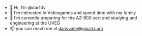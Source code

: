 - 👋 Hi, I’m @dar10v
- 👀 I’m interested in Videogames and spend time with my family
- 🌱 I’m currently preparing for the AZ-900 cert and studying and engineering at the UVEG
- 📫 you can reach me at darisvalle@gmail.com

<!---
dar10v/dar10v is a ✨ special ✨ repository because its `README.md` (this file) appears on your GitHub profile.
You can click the Preview link to take a look at your changes.
--->
